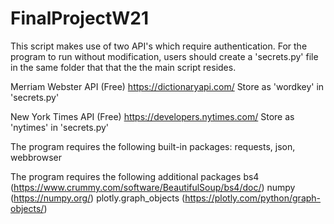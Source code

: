# FinalProjectW21
This script makes use of two API's which require authentication. For the program to run without modification, users should create a 'secrets.py' file in the same folder that that the the main script resides. 

Merriam Webster API (Free) https://dictionaryapi.com/
Store as 'wordkey' in 'secrets.py'

New York Times API (Free) https://developers.nytimes.com/
Store as 'nytimes' in 'secrets.py'

The program requires the following built-in packages:
requests, json, webbrowser

The program requires the following additional packages
bs4 (https://www.crummy.com/software/BeautifulSoup/bs4/doc/)
numpy (https://numpy.org/)
plotly.graph_objects (https://plotly.com/python/graph-objects/)
